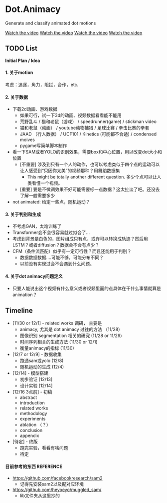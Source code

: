 # Dot.Animacy
Generate and classify animated dot motions

[Watch the video](https://github.com/TheWayLost/Dot.Animacy/blob/main/circle_vis-gt-smo-444.mp4)
[Watch the video](https://github.com/TheWayLost/Dot.Animacy/blob/main/circle_vis-swap-8-6sec.mp4)
[Watch the video](https://github.com/TheWayLost/Dot.Animacy/blob/main/circle_vis-simpleCond-timeemb.mp4)
[Watch the video](https://github.com/TheWayLost/Dot.Animacy/blob/main/circle_vis-simpleCond.mp4)


## TODO List

**Initial Plan / Idea**

#### 1. 关于motion

考虑：追逐，角力，阻拦，合作，etc.

#### 2. 关于数据

- 下载2d动画、游戏数据
  - 如果可行，试一下3d的动画、视频数据看看能不能用
  - 荒野乱斗 / 猫和老鼠（游戏） / speedrunner(game) / stickman video
  - 猫和老鼠（动画） / youtube动物捕猎 / 足球比赛 / 拳击比赛的拳套
  - JAAD （行人数据） / UCF101 / Kinetics (可能都不合适) / condensed moives
  - pygame写简单脚本制作
- 看一下SAM或者YOLO的识别效果，需要box和中心位置，用以改变dot大小和位置
  - [不重要] 涉及到只有一个人的动作，也可以考虑类似于四个点的运动可以让人感受到“只因你太美”的视频那种？用舞蹈数据集
    - This might be totally another different question. 多少个点可以让人类看懂一个视频。
  - [重要] 要是不微调效果不好可能需要标一点数据？这太扯淡了吧。还没去了解一般需要多少
- not animated: 给定一些点，随机运动？

#### 3. 关于判别和生成

- 不考虑GAN，太难训练了
- Transformer会不会很容易就过拟合了...
- 考虑到背景是白色的，图片组成只有点，或许可以转换成轨迹？然后用LSTM？或者diffusion？数据会不会有点少？
- CFM（条件流匹配）似乎有一定可行性？而且还能用于判别？
  - 数据数据数据....可能不够，可能分布不同？
  - 以前没有实现过会不会遇到什么问题。

#### 4. 关于dot animacy问题定义

- 只要人能说出这个视频有什么意义或者视频里面的点具体在干什么事情就算是animation？


## Timeline

- [11/30 or 12/1] - related works 调研， 主要是
  - animacy, 尤其是 dot animacy 过往的方法 （11/28）
  - 图像识别 segmentation 相关的研究  (11/28 or 11/29)
  - 时间序列相关的生成方法  (11/30 or 12/1)
  - 衡量animacy的指标  (11/30)
- [12/7 or 12/9] - 数据收集
  - 跑通sam或yolo  (12/8)
  - 随机运动的生成  (12/4)
- [12/14] - 模型搭建
  - 初步验证  [12/13]
  - 设计实验  [12/14]
- [12/16 3点前] - 初稿
  - abstract
  - introduction
  - related works
  - methodology
  - experiments
  - ablation （？）
  - conclusion
  - appendix
- [待定] - 终版
  - 跑完实验，看看有啥问题
  - 待定



#### 目前参考的东西 REFERENCE

- https://github.com/facebookresearch/sam2
  - 记得先安装sam2以及配对应环境
- https://github.com/heyoeyo/muggled_sam/
  - lib文件夹从这里抄的